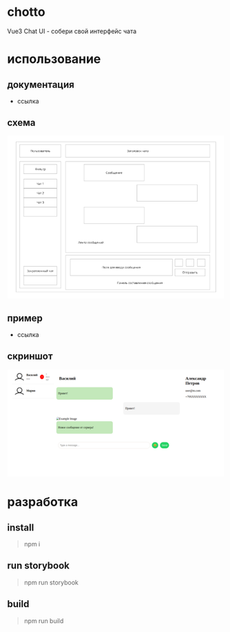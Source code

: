 # chotto
Vue3 Chat UI - собери свой интерфейс чата

# использование

## документация

- ссылка

## схема

![](images/scheme.png)

## пример

- ссылка

## скриншот

![](images/screenshot1.png)



# разработка


## install

> npm i

## run storybook

> npm run storybook

## build

> npm run build
